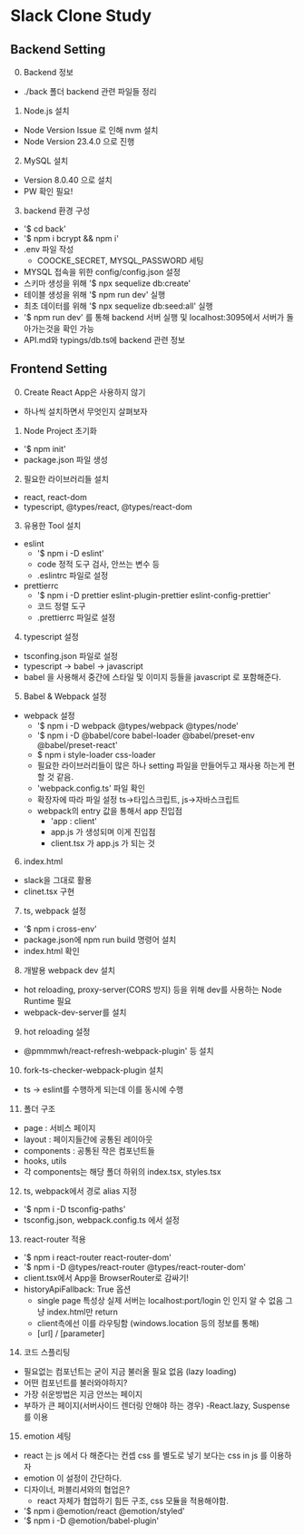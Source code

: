 # Slack Clone Study

## Backend Setting
0. Backend 정보
  - ./back 폴더 backend 관련 파일들 정리
1. Node.js 설치
  - Node Version Issue 로 인해 nvm 설치
  - Node Version 23.4.0 으로 진행
2. MySQL 설치
  - Version 8.0.40 으로 설치
  - PW 확인 필요!
3. backend 환경 구성
  - '$ cd back'
  - '$ npm i bcrypt && npm i'
  - .env 파일 작성
    - COOCKE_SECRET, MYSQL_PASSWORD 세팅
  - MYSQL 접속을 위한 config/config.json 설정
  - 스키마 생성을 위해 '$ npx sequelize db:create'
  - 테이블 생성을 위해 '$ npm run dev' 실행
  - 최초 데이터를 위해 '$ npx sequelize db:seed:all' 실행
  - '$ npm run dev' 를 통해 backend 서버 실행 및 localhost:3095에서 서버가 돌아가는것을 확인 가능
  - API.md와 typings/db.ts에 backend 관련 정보

## Frontend Setting

0. Create React App은 사용하지 않기
  - 하나씩 설치하면서 무엇인지 살펴보자
1. Node Project 초기화
  - '$ npm init'
  - package.json 파일 생성 
2. 필요한 라이브러리들 설치
  - react, react-dom
  - typescript, @types/react, @types/react-dom
3. 유용한 Tool 설치
  - eslint
    - '$ npm i -D eslint'
    - code 정적 도구 검사, 안쓰는 변수 등
    - .eslintrc 파일로 설정
  - prettierrc
    - '$ npm i -D prettier eslint-plugin-prettier eslint-config-prettier'
    - 코드 정렬 도구
    - .prettierrc 파일로 설정
4. typescript 설정
  - tsconfing.json 파일로 설정
  - typescript -> babel -> javascript
  - babel 을 사용해서 중간에 스타일 및 이미지 등들을 javascript 로 포함해준다.

5. Babel & Webpack 설정
  - webpack 설정
    - '$ npm i -D webpack @types/webpack @types/node'
    - '$ npm i -D @babel/core babel-loader @babel/preset-env @babel/preset-react'
    - $ npm i style-loader css-loader
    - 필요한 라이브러리들이 많은 하나 setting 파일을 만들어두고 재사용 하는게 편할 것 같음.
    - 'webpack.config.ts' 파일 확인
    - 확장자에 따라 파일 설정 ts->타입스크립트, js->자바스크립트
    - webpack의 entry 값을 통해서 app 진입점
      - 'app : client'
      - app.js 가 생성되며 이게 진입점
      - client.tsx 가 app.js 가 되는 것

6. index.html
  - slack을 그대로 활용
  - clinet.tsx 구현

7. ts, webpack 설정
  - '$ npm i cross-env'
  - package.json에 npm run build 명령어 설치
  - index.html 확인

8. 개발용 webpack dev 설치
  - hot reloading, proxy-server(CORS 방지) 등을 위해 dev를 사용하는 Node Runtime 필요
  - webpack-dev-server를 설치
9. hot reloading 설정
  - @pmmmwh/react-refresh-webpack-plugin' 등 설치
10. fork-ts-checker-webpack-plugin 설치
  - ts -> eslint를 수행하게 되는데 이를 동시에 수행
11. 폴더 구조
  - page : 서비스 페이지
  - layout : 페이지들간에 공통된 레이아웃
  - components : 공통된 작은 컴포넌트들
  - hooks, utils
  - 각 components는 해당 폴더 하위의 index.tsx, styles.tsx
12. ts, webpack에서 경로 alias 지정
  - '$ npm i -D tsconfig-paths'
  - tsconfig.json, webpack.config.ts 에서 설정
13. react-router 적용
  - '$ npm i react-router react-router-dom'
  - '$ npm i -D @types/react-router @types/react-router-dom'
  - client.tsx에서 App을 BrowserRouter로 감싸기!
  - historyApiFallback: True 옵션
    - single page 특성상 실제 서버는 localhost:port/login 인 인지 알 수 없음 그냥 index.html만 return
    - client측에선 이를 라우팅함 (windows.location 등의 정보를 통해)
    - [url] / [parameter]
14. 코드 스플리팅
  - 필요없는 컴포넌트는 굳이 지금 불러올 필요 없음 (lazy loading)
  - 어떤 컴포넌트를 불러와야하지?
  - 가장 쉬운방법은 지금 안쓰는 페이지
  - 부하가 큰 페이지(서버사이드 렌더링 안해야 하는 경우)
  -React.lazy, Suspense를 이용
15. emotion 세팅
  - react 는 js 에서 다 해준다는 컨셉 css 를 별도로 넣기 보다는 css in js 를 이용하자
  - emotion 이 설정이 간단하다.
  - 디자이너, 퍼블리셔와의 협업은?
    - react 자체가 협업하기 힘든 구조, css 모듈을 적용해야함. 
  - '$ npm i @emotion/react @emotion/styled'
  - '$ npm i -D @emotion/babel-plugin'